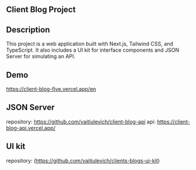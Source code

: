 ## Client Blog Project

## Description

This project is a web application built with Next.js, Tailwind CSS, and TypeScript. It also includes a UI kit for interface components and JSON Server for simulating an API.

## Demo
https://client-blog-five.vercel.app/en

## JSON Server
repository: https://github.com/vaitiulevich/client-blog-api
api: https://client-blog-api.vercel.app/

## UI kit
repository: (https://github.com/vaitiulevich/clients-blogs-ui-kit)
